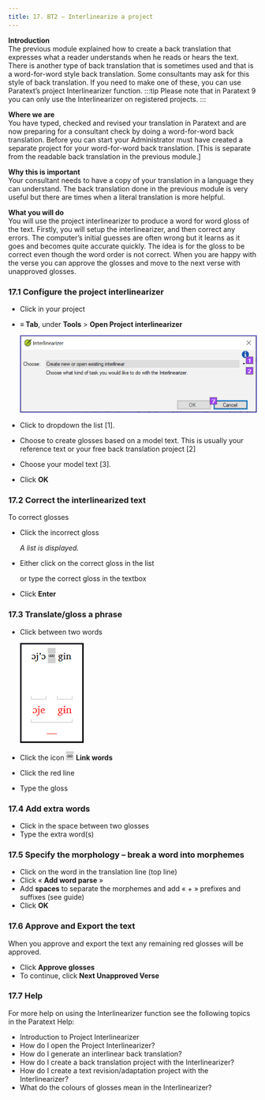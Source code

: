```yaml
---
title: 17. BT2 – Interlinearize a project
---
```

**Introduction**  
The previous module explained how to create a back translation that expresses what a reader understands when he reads or hears the text. There is another type of back translation that is sometimes used and that is a word-for-word style back translation. Some consultants may ask for this style of back translation. If you need to make one of these, you can use Paratext’s project Interlinearizer function.
:::tip
Please note that in Paratext 9 you can only use the Interlinearizer on registered projects.
:::

**Where we are**  
You have typed, checked and revised your translation in Paratext and are now preparing for a consultant check by doing a word-for-word back translation. Before you can start your Administrator must have created a separate project for your word-for-word back translation. [This is separate from the readable back translation in the previous module.]

**Why this is important**  
Your consultant needs to have a copy of your translation in a language they can understand. The back translation done in the previous module is very useful but there are times when a literal translation is more helpful.

**What you will do**  
You will use the project interlinearizer to produce a word for word gloss of the text. Firstly, you will setup the interlinearizer, and then correct any errors. The computer’s initial guesses are often wrong but it learns as it goes and becomes quite accurate quickly. The idea is for the gloss to be correct even though the word order is not correct. When you are happy with the verse you can approve the glosses and move to the next verse with unapproved glosses.

### 17.1 Configure the project interlinearizer

-   Click in your project
-   **≡ Tab**, under **Tools** \> **Open Project interlinearizer**

    ![](../media/0cdbacaf0e304e0ef379020f2dcaba2f.png)

-   Click to dropdown the list [1].
-   Choose to create glosses based on a model text. This is usually your reference text or your free back translation project [2]
-   Choose your model text [3].
-   Click **OK**

### 17.2 Correct the interlinearized text

To correct glosses

-   Click the incorrect gloss

    *A list is displayed.*

-   Either click on the correct gloss in the list

    or type the correct gloss in the textbox

-   Click **Enter**

### 17.3 Translate/gloss a phrase

-   Click between two words

    ![](../media/c7cf4653e0b4137dd58f81dcc3f0597e.png)

-   Click the icon ![](../media/6ccaf79317765c5710750461a4b36f2d.png) **Link words**
-   Click the red line
-   Type the gloss

### 17.4 Add extra words

-   Click in the space between two glosses
-   Type the extra word(s)

### 17.5 Specify the morphology – break a word into morphemes

-   Click on the word in the translation line (top line)
-   Click « **Add word parse** »
-   Add **spaces** to separate the morphemes and add « + » prefixes and suffixes (see guide)
-   Click **OK**

### 17.6 Approve and Export the text

When you approve and export the text any remaining red glosses will be approved.

-   Click **Approve glosses**
-   To continue, click **Next Unapproved Verse**

### 17.7 Help

For more help on using the Interlinearizer function see the following topics in the Paratext Help:

-   Introduction to Project Interlinearizer
-   How do I open the Project Interlinearizer?
-   How do I generate an interlinear back translation?
-   How do I create a back translation project with the Interlinearizer?
-   How do I create a text revision/adaptation project with the Interlinearizer?
-   What do the colours of glosses mean in the Interlinearizer?

